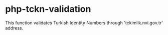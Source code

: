 # php-tckn-validation
This function validates Turkish Identity Numbers through 'tckimlik.nvi.gov.tr' address.
